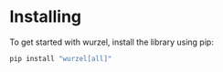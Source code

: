 # Installing

To get started with wurzel, install the library using pip:

```bash
pip install "wurzel[all]"
```
